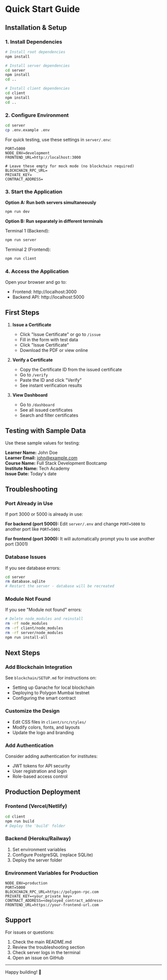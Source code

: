 # Quick Start Guide

## Installation & Setup

### 1. Install Dependencies

```bash
# Install root dependencies
npm install

# Install server dependencies
cd server
npm install
cd ..

# Install client dependencies
cd client
npm install
cd ..
```

### 2. Configure Environment

```bash
cd server
cp .env.example .env
```

For quick testing, use these settings in `server/.env`:

```env
PORT=5000
NODE_ENV=development
FRONTEND_URL=http://localhost:3000

# Leave these empty for mock mode (no blockchain required)
BLOCKCHAIN_RPC_URL=
PRIVATE_KEY=
CONTRACT_ADDRESS=
```

### 3. Start the Application

**Option A: Run both servers simultaneously**

```bash
npm run dev
```

**Option B: Run separately in different terminals**

Terminal 1 (Backend):

```bash
npm run server
```

Terminal 2 (Frontend):

```bash
npm run client
```

### 4. Access the Application

Open your browser and go to:

- Frontend: http://localhost:3000
- Backend API: http://localhost:5000

## First Steps

1. **Issue a Certificate**

   - Click "Issue Certificate" or go to `/issue`
   - Fill in the form with test data
   - Click "Issue Certificate"
   - Download the PDF or view online

2. **Verify a Certificate**

   - Copy the Certificate ID from the issued certificate
   - Go to `/verify`
   - Paste the ID and click "Verify"
   - See instant verification results

3. **View Dashboard**
   - Go to `/dashboard`
   - See all issued certificates
   - Search and filter certificates

## Testing with Sample Data

Use these sample values for testing:

**Learner Name:** John Doe  
**Learner Email:** john@example.com  
**Course Name:** Full Stack Development Bootcamp  
**Institute Name:** Tech Academy  
**Issue Date:** Today's date

## Troubleshooting

### Port Already in Use

If port 3000 or 5000 is already in use:

**For backend (port 5000):**
Edit `server/.env` and change `PORT=5000` to another port like `PORT=5001`

**For frontend (port 3000):**
It will automatically prompt you to use another port (3001)

### Database Issues

If you see database errors:

```bash
cd server
rm database.sqlite
# Restart the server - database will be recreated
```

### Module Not Found

If you see "Module not found" errors:

```bash
# Delete node_modules and reinstall
rm -rf node_modules
rm -rf client/node_modules
rm -rf server/node_modules
npm run install-all
```

## Next Steps

### Add Blockchain Integration

See `blockchain/SETUP.md` for instructions on:

- Setting up Ganache for local blockchain
- Deploying to Polygon Mumbai testnet
- Configuring the smart contract

### Customize the Design

- Edit CSS files in `client/src/styles/`
- Modify colors, fonts, and layouts
- Update the logo and branding

### Add Authentication

Consider adding authentication for institutes:

- JWT tokens for API security
- User registration and login
- Role-based access control

## Production Deployment

### Frontend (Vercel/Netlify)

```bash
cd client
npm run build
# Deploy the 'build' folder
```

### Backend (Heroku/Railway)

1. Set environment variables
2. Configure PostgreSQL (replace SQLite)
3. Deploy the server folder

### Environment Variables for Production

```env
NODE_ENV=production
PORT=5000
BLOCKCHAIN_RPC_URL=https://polygon-rpc.com
PRIVATE_KEY=<your_private_key>
CONTRACT_ADDRESS=<deployed_contract_address>
FRONTEND_URL=https://your-frontend-url.com
```

## Support

For issues or questions:

1. Check the main README.md
2. Review the troubleshooting section
3. Check server logs in the terminal
4. Open an issue on GitHub

---

Happy building! 🚀
